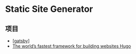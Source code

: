 Static Site Generator
===


## 项目

- [[gatsby]]
- [The world’s fastest framework for building websites Hugo](https://gohugo.io/)

[//begin]: # "Autogenerated link references for markdown compatibility"
[gatsby]: ../products/gatsby "gatsby"
[//end]: # "Autogenerated link references"